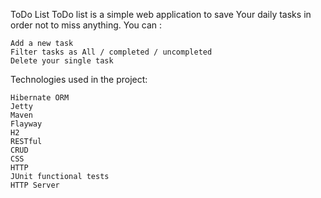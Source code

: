 ToDo List
ToDo list is a simple web application to save Your daily tasks in order not to miss anything. You can :

    Add a new task
    Filter tasks as All / completed / uncompleted
    Delete your single task

Technologies used in the project:

    Hibernate ORM
    Jetty
    Maven
    Flayway
    H2
    RESTful
    CRUD
    CSS
    HTTP
    JUnit functional tests
    HTTP Server


